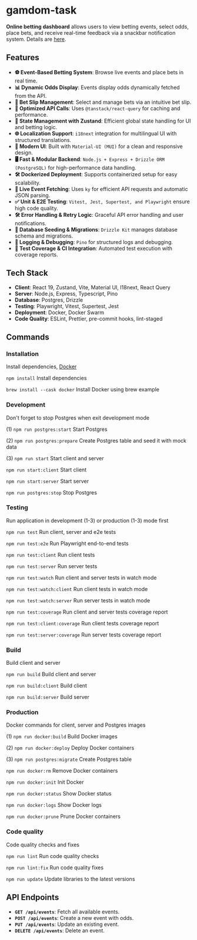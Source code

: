 # gamdom-task

**Online betting dashboard** allows users to view betting events, select odds, place bets, and receive real-time feedback via a snackbar notification system.
Details are [here](full-stack-developer-homework-assignment.pdf).

## Features
- **⚽ Event-Based Betting System**: Browse live events and place bets in real time.
- **📊 Dynamic Odds Display**: Events display odds dynamically fetched from the API.
- **🎫 Bet Slip Management**: Select and manage bets via an intuitive bet slip.
- **🚀 Optimized API Calls**: Uses `@tanstack/react-query` for caching and performance.
- **🔄 State Management with Zustand**: Efficient global state handling for UI and betting logic.
- **🌐 Localization Support**: `i18next` integration for multilingual UI with structured translations.
- **🎨 Modern UI**: Built with `Material-UI (MUI)` for a clean and responsive design.
- **🖥️ Fast & Modular Backend**: `Node.js + Express + Drizzle ORM (PostgreSQL)` for high-performance data handling.
- **🛠️ Dockerized Deployment**: Supports containerized setup for easy scalability.
- **📡 Live Event Fetching**: Uses `ky` for efficient API requests and automatic JSON parsing.
- **✅ Unit & E2E Testing**: `Vitest, Jest, Supertest, and Playwright` ensure high code quality.
- **🛠️ Error Handling & Retry Logic**: Graceful API error handling and user notifications.
- **🧹 Database Seeding & Migrations**: `Drizzle Kit` manages database schema and migrations.
- **📜 Logging & Debugging**: `Pino` for structured logs and debugging.
- **🧪 Test Coverage & CI Integration**: Automated test execution with coverage reports.

## Tech Stack
- **Client**: React 19, Zustand, Vite, Material UI, I18next, React Query
- **Server**: Node.js, Express, Typescript, Pino
- **Database**: Postgres, Drizzle
- **Testing**: Playwright, Vitest, Supertest, Jest
- **Deployment**: Docker, Docker Swarm
- **Code Quality**: ESLint, Prettier, pre-commit hooks, lint-staged

## Commands

### Installation

Install dependencies, [Docker](https://docs.docker.com/get-docker/)

`npm install` Install dependencies

`brew install --cask docker` Install Docker using brew example

### Development

Don't forget to stop Postgres when exit development mode

(1) `npm run postgres:start` Start Postgres

(2) `npm run postgres:prepare` Create Postgres table and seed it with mock data

(3) `npm run start` Start client and server

`npm run start:client` Start client

`npm run start:server` Start server

`npm run postgres:stop` Stop Postgres

### Testing

Run application in development (1-3) or production (1-3) mode first

`npm run test` Run client, server and e2e tests

`npm run test:e2e` Run Playwright end-to-end tests

`npm run test:client` Run client tests

`npm run test:server` Run server tests

`npm run test:watch` Run client and server tests in watch mode

`npm run test:watch:client` Run client tests in watch mode

`npm run test:watch:server` Run server tests in watch mode

`npm run test:coverage` Run client and server tests coverage report

`npm run test:client:coverage` Run client tests coverage report

`npm run test:server:coverage` Run server tests coverage report

### Build

Build client and server

`npm run build` Build client and server

`npm run build:client` Build client

`npm run build:server` Build server

### Production

Docker commands for client, server and Postgres images

(1) `npm run docker:build` Build Docker images

(2) `npm run docker:deploy` Deploy Docker containers

(3) `npm run postgres:migrate` Create Postgres table

`npm run docker:rm` Remove Docker containers

`npm run docker:init` Init Docker

`npm run docker:status` Show Docker status

`npm run docker:logs` Show Docker logs

`npm run docker:prune` Prune Docker containers

### Code quality

Code quality checks and fixes

`npm run lint` Run code quality checks

`npm run lint:fix` Run code quality fixes

`npm run update` Update libraries to the latest versions

## API Endpoints
- **`GET /api/events`**: Fetch all available events.
- **`POST /api/events`**: Create a new event with odds.
- **`PUT /api/events`**: Update an existing event.
- **`DELETE /api/events`**: Delete an event.